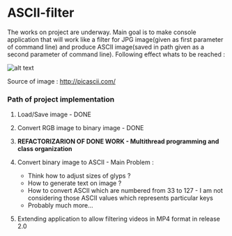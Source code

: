 # ASCII-filter

The works on project are underway. Main goal is to make console application that will work like a filter for JPG image(given as first 
parameter of command line) and produce ASCII image(saved in path given as a second parameter of command line).
Following effect whats to be reached : 

![alt text](https://kann8a.db.files.1drv.com/y4mLN1AipeQN2XxWkCNKtWwMrINP8uHcLnShPIx7-_NH8BJ7tPnxOuaiFCZMTUbwELwSkHBMmU7CXMyujNhH9sE635GptS3isG8SEcmQmuOXfn-YwwA7CVq5s0XLW2TDVL9932Jy55LSxM7JyDN7jumZpF6NKYoIX1JpeYqZrTwvwVisPex46G-7HJWk6NXsNH8wYhdGEF73oKqek_cIO70oA/ex-1-0.gif?download&psid=1)

Source of image : http://picascii.com/

### Path of project implementation 

1) Load/Save image - DONE

2) Convert RGB image to binary image - DONE

3) **REFACTORIZARION OF DONE WORK - Multithread programming and class organization**

4) Convert binary image to ASCII - Main Problem :
   * Think how to adjust sizes of glyps ?
   * How to generate text on image ?
   * How to convert ASCII which are numbered from 33 to 127 - I am not considering those ASCII values which represents particular keys
   * Probably much more...
  
5) Extending application to allow filtering videos in MP4 format in release 2.0
